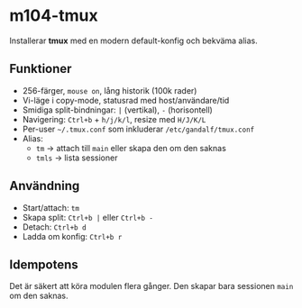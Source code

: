 # m104-tmux

Installerar **tmux** med en modern default-konfig och bekväma alias.

## Funktioner
- 256-färger, `mouse on`, lång historik (100k rader)
- Vi-läge i copy-mode, statusrad med host/användare/tid
- Smidiga split-bindningar: `|` (vertikal), `-` (horisontell)
- Navigering: `Ctrl+b` + `h/j/k/l`, resize med `H/J/K/L`
- Per-user `~/.tmux.conf` som inkluderar `/etc/gandalf/tmux.conf`
- Alias:
  - `tm` → attach till `main` eller skapa den om den saknas
  - `tmls` → lista sessioner

## Användning
- Start/attach: `tm`
- Skapa split: `Ctrl+b |` eller `Ctrl+b -`
- Detach: `Ctrl+b d`
- Ladda om konfig: `Ctrl+b r`

## Idempotens
Det är säkert att köra modulen flera gånger. Den skapar bara sessionen `main` om den saknas.
